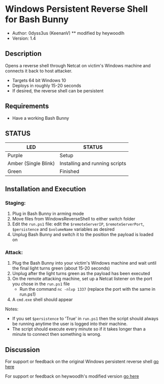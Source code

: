 # Windows Persistent Reverse Shell for Bash Bunny

* Author: 0dyss3us (KeenanV) ** modified by heywoodlh
* Version: 1.4

## Description

Opens a reverse shell through Netcat on victim's Windows machine and connects it back to host attacker.
* Targets 64 bit Windows 10
* Deploys in roughly 15-20 seconds
* If desired, the reverse shell can be persistent

## Requirements

- Have a working Bash Bunny

## STATUS

| LED                  | STATUS                         |
| -------------------- | ------------------------------ |
| Purple               | Setup                          |
| Amber (Single Blink) | Installing and running scripts |
| Green                | Finished                       |

## Installation and Execution

### Staging:

1. Plug in Bash Bunny in arming mode
2. Move files from WindowsReverseShell to either switch folder
3. Edit the `run.ps1` file: edit the `$remoteServerIP`, `$remoteServerPort`, `$persistence` and `$volumeName` variables as desired
4. Unplug Bash Bunny and switch it to the position the payload is loaded on

### Attack:
1. Plug the Bash Bunny into your victim's Windows machine and wait until the final light turns green (about 15-20 seconds)
2. Unplug after the light turns green as the payload has been executed
3. On the remote attacking machine, set up a Netcat listener on the port you chose in the `run.ps1` file
   * Run the command `nc -nlvp 1337` (replace the port with the same in run.ps1)
4. A `cmd.exe` shell should appear

Notes: 
- If you set `$persistence` to 'True' in `run.ps1` then the script should always be running anytime the user is logged into their machine.
- The script should execute every minute so if it takes longer than a minute to connect then something is wrong.

## Discussion

For support or feedback on the original Windows persistent reverse shell [go here](https://forums.hak5.org/topic/42729-payload-windows-persistent-reverse-shell/)

For support or feedback on heywoodlh's modified version [go here](https://github.com/heywoodlh/bash-bunny-examples/issues)
